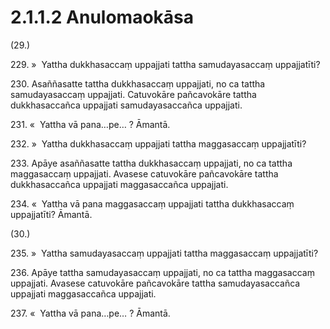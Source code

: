 # 2.1.1.2 Anulomaokāsa

(29.)

229\. »  Yattha dukkhasaccaṃ uppajjati tattha samudayasaccaṃ uppajjatīti?

230\. Asaññasatte tattha dukkhasaccaṃ uppajjati, no ca tattha samudayasaccaṃ uppajjati. Catuvokāre pañcavokāre tattha dukkhasaccañca uppajjati samudayasaccañca uppajjati.

231\. «  Yattha vā pana…pe… ? Āmantā.

232\. »  Yattha dukkhasaccaṃ uppajjati tattha maggasaccaṃ uppajjatīti?

233\. Apāye asaññasatte tattha dukkhasaccaṃ uppajjati, no ca tattha maggasaccaṃ uppajjati. Avasese catuvokāre pañcavokāre tattha dukkhasaccañca uppajjati maggasaccañca uppajjati.

234\. «  Yattha vā pana maggasaccaṃ uppajjati tattha dukkhasaccaṃ uppajjatīti? Āmantā.

(30.)

235\. »  Yattha samudayasaccaṃ uppajjati tattha maggasaccaṃ uppajjatīti?

236\. Apāye tattha samudayasaccaṃ uppajjati, no ca tattha maggasaccaṃ uppajjati. Avasese catuvokāre pañcavokāre tattha samudayasaccañca uppajjati maggasaccañca uppajjati.

237\. «  Yattha vā pana…pe… ? Āmantā.
